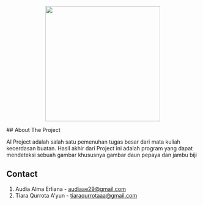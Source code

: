 <p align="center"><a href="https://github.com/tiaraqurrotaa/AI-Project" target="_blank"><img src="https://user-images.githubusercontent.com/79824020/141647553-1fe5e34d-7177-4b8b-a47a-61b51fb3425a.png" width="300"></a></p>
<!-- ABOUT THE PROJECT -->
## About The Project

AI Project adalah salah satu pemenuhan tugas besar dari mata kuliah kecerdasan buatan. Hasil akhir dari Project ini adalah program yang dapat mendeteksi sebuah gambar khususnya gambar daun pepaya dan jambu biji


<!-- CONTACT -->
## Contact
1. Audia Alma Erliana - audiaae29@gmail.com
2. Tiara Qurrota A'yun - tiaraqurrotaaa@gmail.com
